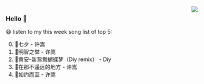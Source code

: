 <img align="right"  src="https://github-readme-stats.vercel.app/api/top-langs/?username=kvnZero" />

### Hello 👋

😄 listen to my this week song list of top 5:

0. 🌈七夕 - 许嵩
1. 🌈明智之举 - 许嵩
2. 🌈黄安-新鸳鸯蝴蝶梦（Diy remix） - Diy
3. 🌈在那不遥远的地方 - 许嵩
4. 🌈如约而至 - 许嵩

